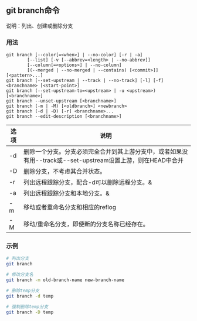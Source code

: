 ## git branch命令
说明：列出、创建或删除分支

### 用法
```
git branch [--color[=<when>] | --no-color] [-r | -a]
        [--list] [-v [--abbrev=<length> | --no-abbrev]]
        [--column[=<options>] | --no-column]
        [(--merged | --no-merged | --contains) [<commit>]] [<pattern>...]
git branch [--set-upstream | --track | --no-track] [-l] [-f] <branchname> [<start-point>]
git branch (--set-upstream-to=<upstream> | -u <upstream>) [<branchname>]
git branch --unset-upstream [<branchname>]
git branch (-m | -M) [<oldbranch>] <newbranch>
git branch (-d | -D) [-r] <branchname>...
git branch --edit-description [<branchname>]
```
| 选项 | 说明 |
| ---- | ------------|
| -d   | 删除一个分支。分支必须完全合并到其上游分支中，或者如果没有用--track或--set-upstream设置上游，则在HEAD中合并 |
| -D   | 删除分支，不考虑其合并状态。                                 |
| -r   | 列出远程跟踪分支，配合-d可以删除远程分支。&                  |
| -a   | 列出远程跟踪分支和本地分支。&                                |
| -m   | 移动或者重命名分支和相应的reflog                             |
| -M   | 移动/重命名分支，即使新的分支名称已经存在。                  |

### 示例
```sh
# 列出分支
git branch

# 修改分支名
git branch -m old-branch-name new-branch-name

# 删除temp分支
git branch -d temp

# 强制删除temp分支
git branch -D temp
```
